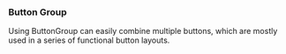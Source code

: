 ### Button Group

Using ButtonGroup can easily combine multiple buttons, which are mostly used in a series of functional button layouts.
